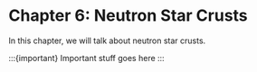 # Chapter 6: Neutron Star Crusts

In this chapter, we will talk about neutron star crusts.

:::{important}
Important stuff goes here
:::
